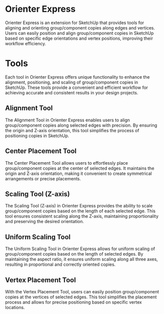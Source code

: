 # Orienter Express
Orienter Express is an extension for SketchUp that provides tools for aligning and orienting group/component copies along edges and vertices. Users can easily position and align group/component copies in SketchUp based on specific edge orientations and vertex positions, improving their workflow efficiency.

# Tools
Each tool in Orienter Express offers unique functionality to enhance the alignment, positioning, and scaling of group/component copies in SketchUp. These tools provide a convenient and efficient workflow for achieving accurate and consistent results in your design projects.

## Alignment Tool
The Alignment Tool in Orienter Express enables users to align group/component copies along selected edges with precision. By ensuring the origin and Z-axis orientation, this tool simplifies the process of positioning copies in SketchUp.

## Center Placement Tool
The Center Placement Tool allows users to effortlessly place group/component copies at the center of selected edges. It maintains the origin and Z-axis orientation, making it convenient to create symmetrical arrangements or precise placements.

## Scaling Tool (Z-axis)
The Scaling Tool (Z-axis) in Orienter Express provides the ability to scale group/component copies based on the length of each selected edge. This tool ensures consistent scaling along the Z-axis, maintaining proportionality and preserving the desired orientation.

## Uniform Scaling Tool
The Uniform Scaling Tool in Orienter Express allows for uniform scaling of group/component copies based on the length of selected edges. By maintaining the aspect ratio, it ensures uniform scaling along all three axes, resulting in proportional and correctly oriented copies.

## Vertex Placement Tool
With the Vertex Placement Tool, users can easily position group/component copies at the vertices of selected edges. This tool simplifies the placement process and allows for precise positioning based on specific vertex locations.
